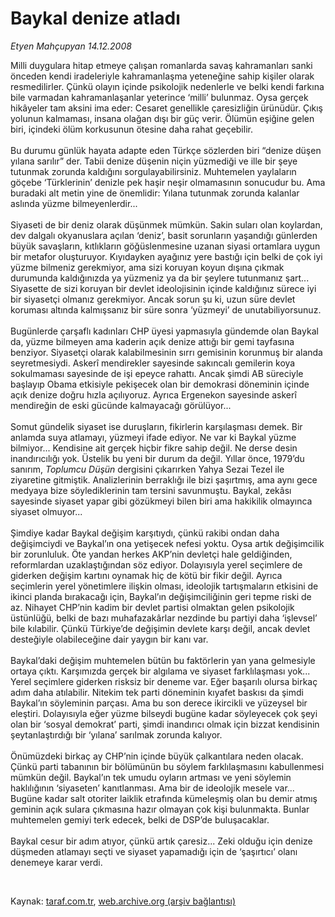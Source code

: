 # Baykal denize atladı

*Etyen Mahçupyan 14.12.2008*

<div class="taraf_structure_2col_1zq">
<div class="margen_n">



 <p>Milli duygulara hitap etmeye çalışan romanlarda savaş kahramanları sanki önceden kendi iradeleriyle kahramanlaşma yeteneğine sahip kişiler olarak resmedilirler. Çünkü olayın içinde psikolojik nedenlerle ve belki kendi farkına bile varmadan kahramanlaşanlar yeterince ‘milli’ bulunmaz. Oysa gerçek hikâyeler tam aksini ima eder: Cesaret genellikle çaresizliğin ürünüdür. Çıkış yolunun kalmaması, insana olağan dışı bir güç verir. Ölümün eşiğine gelen biri, içindeki ölüm korkusunun ötesine daha rahat geçebilir. <br/><br/>Bu durumu günlük hayata adapte eden Türkçe sözlerden biri “denize düşen yılana sarılır” der. Tabii denize düşenin niçin yüzmediği ve ille bir şeye tutunmak zorunda kaldığını sorgulayabilirsiniz. Muhtemelen yaylaların göçebe ‘Türklerinin’ denizle pek haşir neşir olmamasının sonucudur bu. Ama buradaki alt metin yine de önemlidir: Yılana tutunmak zorunda kalanlar aslında yüzme bilmeyenlerdir... <br/><br/>Siyaseti de bir deniz olarak düşünmek mümkün. Sakin suları olan koylardan, dev dalgalı okyanuslara açılan ‘deniz’, basit sorunların yaşandığı günlerden büyük savaşların, kıtlıkların göğüslenmesine uzanan siyasi ortamlara uygun bir metafor oluşturuyor. Kıyıdayken ayağınız yere bastığı için belki de çok iyi yüzme bilmeniz gerekmiyor, ama sizi koruyan koyun dışına çıkmak durumunda kaldığınızda ya yüzmeniz ya da bir şeylere tutunmanız şart... Siyasette de sizi koruyan bir devlet ideolojisinin içinde kaldığınız sürece iyi bir siyasetçi olmanız gerekmiyor. Ancak sorun şu ki, uzun süre devlet koruması altında kalmışsanız bir süre sonra ‘yüzmeyi’ de unutabiliyorsunuz. <br/><br/>Bugünlerde çarşaflı kadınları CHP üyesi yapmasıyla gündemde olan Baykal da, yüzme bilmeyen ama kaderin açık denize attığı bir gemi tayfasına benziyor. Siyasetçi olarak kalabilmesinin sırrı gemisinin korunmuş bir alanda seyretmesiydi. Askerî mendirekler sayesinde sakıncalı gemilerin koya sokulmaması sayesinde de işi epeyce rahattı. Ancak şimdi AB süreciyle başlayıp Obama etkisiyle pekişecek olan bir demokrasi döneminin içinde açık denize doğru hızla açılıyoruz. Ayrıca Ergenekon sayesinde askerî mendireğin de eski gücünde kalmayacağı görülüyor... <br/><br/>Somut gündelik siyaset ise duruşların, fikirlerin karşılaşması demek. Bir anlamda suya atlamayı, yüzmeyi ifade ediyor. Ne var ki Baykal yüzme bilmiyor... Kendisine ait gerçek hiçbir fikre sahip değil. Ne derse desin inandırıcılığı yok. Üstelik bu yeni bir durum da değil. Yıllar önce, 1979’du sanırım, <i>Toplumcu Düşün</i> dergisini çıkarırken Yahya Sezai Tezel ile ziyaretine gitmiştik. Analizlerinin berraklığı ile bizi şaşırtmış, ama aynı gece medyaya bize söylediklerinin tam tersini savunmuştu. Baykal, zekâsı sayesinde siyaset yapar gibi gözükmeyi bilen biri ama hakikilik olmayınca siyaset olmuyor... <br/><br/>Şimdiye kadar Baykal değişim karşıtıydı, çünkü rakibi ondan daha değişimciydi ve Baykal’ın ona yetişecek nefesi yoktu. Oysa artık değişimcilik bir zorunluluk. Öte yandan herkes AKP’nin devletçi hale geldiğinden, reformlardan uzaklaştığından söz ediyor. Dolayısıyla yerel seçimlere de giderken değişim kartını oynamak hiç de kötü bir fikir değil. Ayrıca seçimlerin yerel yönetimlere ilişkin olması, ideolojik tartışmaların etkisini de ikinci planda bırakacağı için, Baykal’ın değişimciliğinin geri tepme riski de az. Nihayet CHP’nin kadim bir devlet partisi olmaktan gelen psikolojik üstünlüğü, belki de bazı muhafazakârlar nezdinde bu partiyi daha ‘işlevsel’ bile kılabilir. Çünkü Türkiye’de değişimin devlete karşı değil, ancak devlet desteğiyle olabileceğine dair yaygın bir kanı var. <br/><br/>Baykal’daki değişim muhtemelen bütün bu faktörlerin yan yana gelmesiyle ortaya çıktı. Karşımızda gerçek bir algılama ve siyaset farklılaşması yok... Yerel seçimlere giderken risksiz bir deneme var. Eğer başarılı olursa birkaç adım daha atılabilir. Nitekim tek parti döneminin kıyafet baskısı da şimdi Baykal’ın söyleminin parçası. Ama bu son derece ikircikli ve yüzeysel bir eleştiri. Dolayısıyla eğer yüzme bilseydi bugüne kadar söyleyecek çok şeyi olan bir ‘sosyal demokrat’ parti, şimdi inandırıcı olmak için bizzat kendisinin şeytanlaştırdığı bir ‘yılana’ sarılmak zorunda kalıyor. <br/><br/>Önümüzdeki birkaç ay CHP’nin içinde büyük çalkantılara neden olacak. Çünkü parti tabanının bir bölümünün bu söylem farklılaşmasını kabullenmesi mümkün değil. Baykal’ın tek umudu oyların artması ve yeni söylemin haklılığının ‘siyaseten’ kanıtlanması. Ama bir de ideolojik mesele var... Bugüne kadar salt otoriter laiklik etrafında kümeleşmiş olan bu demir atmış geminin açık sulara çıkmasına hazır olmayan çok kişi bulunmakta. Bunlar muhtemelen gemiyi terk edecek, belki de DSP’de buluşacaklar. <br/><br/>Baykal cesur bir adım atıyor, çünkü artık çaresiz... Zeki olduğu için denize düşmeden atlamayı seçti ve siyaset yapamadığı için de ‘şaşırtıcı’ olanı denemeye karar verdi.</p>

<br/>


<div id="taraf_not">
</div>

</div>


</div>

Kaynak: [taraf.com.tr](http://www.taraf.com.tr:80/makale/3098.htm), [web.archive.org (arşiv bağlantısı)](http://web.archive.org/web/20090207212905/http://www.taraf.com.tr:80/makale/3098.htm)
